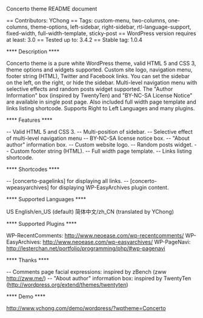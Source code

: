
Concerto theme README document

== Contributors: YChong
== Tags: custom-menu, two-columns, one-columns, theme-options, left-sidebar, right-sidebar, rtl-language-support, fixed-width, full-width-template, sticky-post
== WordPress version requires at least: 3.0
== Tested up to: 3.4.2
== Stable tag: 1.0.4

**** Description ****

Concerto theme is a pure white WordPress theme, valid HTML 5 and CSS 3, theme options and widgets supported. Custom site logo, navigation menu, footer string (HTML), Twitter and Facebook links. You can set the sidebar on the left, on the right, or hide the sidebar. Multi-level navigation menu with selective effects and random posts widget supported. The "Author Information" box (inspired by TwentyTen) and "BY-NC-SA License Notice" are available in single post page. Also included full width page template and links listing shortcode. Supports Right to Left Languages and many plugins.

**** Features ****

-- Valid HTML 5 and CSS 3.
-- Multi-position of sidebar.
-- Selective effect of multi-level navigation menu
-- BY-NC-SA license notice box.
-- "About author" information box.
-- Custom website logo.
-- Random posts widget.
-- Custom footer string (HTML).
-- Full width page template.
-- Links listing shortcode.

**** Shortcodes ****

-- [concerto-pagelinks]      for displaying all links.
-- [concerto-wpeasyarchives] for displaying WP-EasyArchives plugin content.

**** Supported Languages ****

US English/en_US (default)
简体中文/zh_CN (translated by YChong)

**** Supported Plugins ****

WP-RecentComments:  http://www.neoease.com/wp-recentcomments/
WP-EasyArchives:    http://www.neoease.com/wp-easyarchives/
WP-PageNavi:        http://lesterchan.net/portfolio/programming/php/#wp-pagenavi

**** Thanks ****

-- Comments page facial expressions: inspired by zBench (zww http://zww.me/)
-- "About author" information box: inspired by TwentyTen (http://wordpress.org/extend/themes/twentyten)

**** Demo ****

http://www.ychong.com/demo/wordpress/?wptheme=Concerto
